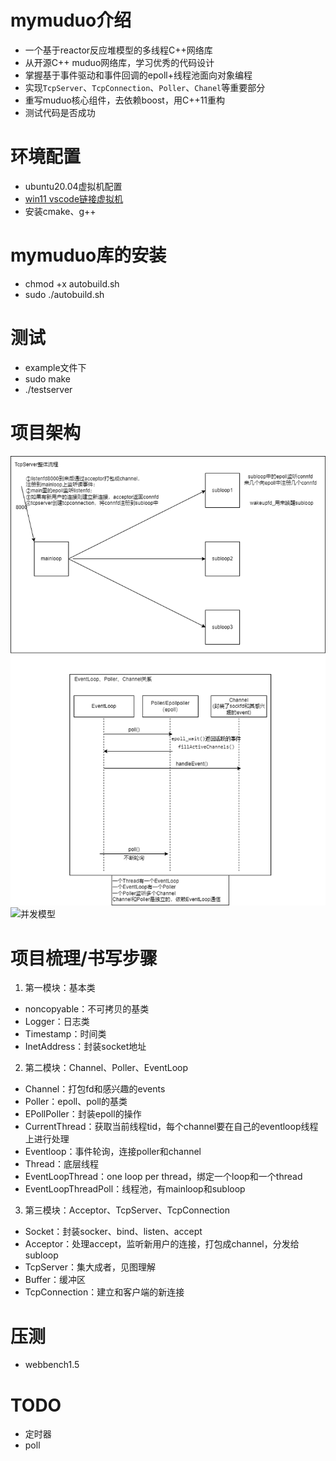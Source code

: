 # mymuduo介绍

- 一个基于reactor反应堆模型的多线程C++网络库
- 从开源C++ muduo网络库，学习优秀的代码设计
- 掌握基于事件驱动和事件回调的epoll+线程池面向对象编程
- 实现`TcpServer`、`TcpConnection`、`Poller`、`Chanel`等重要部分
- 重写muduo核心组件，去依赖boost，用C++11重构
- 测试代码是否成功

# 环境配置

- ubuntu20.04虚拟机配置
- [win11 vscode链接虚拟机](https://www.cnblogs.com/hi3254014978/p/12681594.html)
- 安装cmake、g++

# mymuduo库的安装

- chmod +x autobuild.sh
- sudo ./autobuild.sh

# 测试

- example文件下
- sudo make
- ./testserver

# 项目架构
![mymuduo框架](https://github.com/princeh23/mymuduo/blob/main/picture/1.png)
![并发模型](https://github.com/linyacool/WebServer/raw/master/datum/model.png)

# 项目梳理/书写步骤
1. 第一模块：基本类
- noncopyable：不可拷贝的基类
- Logger：日志类
- Timestamp：时间类
- InetAddress：封装socket地址
2. 第二模块：Channel、Poller、EventLoop
- Channel：打包fd和感兴趣的events
- Poller：epoll、poll的基类
- EPollPoller：封装epoll的操作
- CurrentThread：获取当前线程tid，每个channel要在自己的eventloop线程上进行处理
- Eventloop：事件轮询，连接poller和channel
- Thread：底层线程
- EventLoopThread：one loop per thread，绑定一个loop和一个thread
- EventLoopThreadPoll：线程池，有mainloop和subloop
3. 第三模块：Acceptor、TcpServer、TcpConnection
- Socket：封装socker、bind、listen、accept
- Acceptor：处理accept，监听新用户的连接，打包成channel，分发给subloop
- TcpServer：集大成者，见图理解
- Buffer：缓冲区
- TcpConnection：建立和客户端的新连接
# 压测

- webbench1.5

# TODO
- 定时器
- poll










